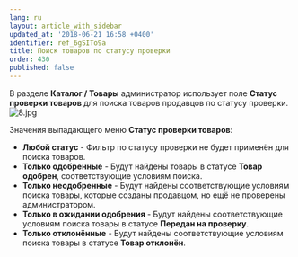 ```yaml
---
lang: ru
layout: article_with_sidebar
updated_at: '2018-06-21 16:58 +0400'
identifier: ref_6gSITo9a
title: Поиск товаров по статусу проверки
order: 430
published: false
---
```

В разделе **Каталог / Товары** администратор использует поле **Статус проверки товаров** для поиска товаров продавцов по статусу проверки. 
![8.jpg]({{site.baseurl}}/attachments/ref_6gSITo9a/8.jpg)
   
Значения выпадающего меню **Статус проверки товаров**:

   * **Любой статус** - Фильтр по статусу проверки не будет применён для поиска товаров.
   * **Только одобренные** - Будут найдены товары в статусе **Товар одобрен**, соответствующие условиям поиска.
   * **Только неодобренные** - Будут найдены соответствующие условиям поиска товары, которые созданы продавцом, но ещё не проверены администратором.
   * **Только в ожидании одобрения** - Будут найдены соответствующие условиям поиска товары в статусе **Передан на проверку**.
   * **Только отклонённые** - Будут найдены соответствующие условиям поиска товары в статусе **Товар отклонён**.